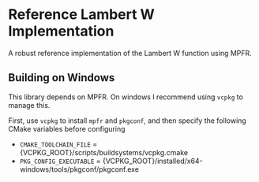 # Reference Lambert W Implementation

A robust reference implementation of the Lambert W function using MPFR.

## Building on Windows
This library depends on MPFR. On windows I recommend using `vcpkg` to manage this.

First, use `vcpkg` to install `mpfr` and `pkgconf`, and then specify the following CMake variables before configuring
- `CMAKE_TOOLCHAIN_FILE` = \{VCPKG_ROOT\}/scripts/buildsystems/vcpkg.cmake
- `PKG_CONFIG_EXECUTABLE` = \{VCPKG_ROOT\}/installed/x64-windows/tools/pkgconf/pkgconf.exe